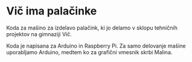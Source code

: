 ﻿# Vič ima palačinke
Koda za mašino za izdelavo palačink, 
ki jo delamo v sklopu tehničnih projektov na gimnaziji Vič.

Koda je napisana za Arduino in Raspberry Pi. 
Za samo delovanje mašine uporabljamo Arduino, 
medtem ko za grafični vmesnik skrbi Malina.
